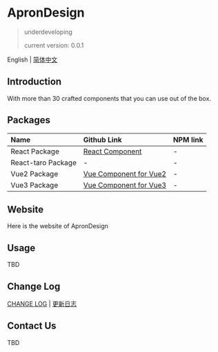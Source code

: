 # ApronDesign
> underdeveloping
>
> current version: 0.0.1

English | [简体中文](./README.zh-cn.md)

## Introduction
With more than 30 crafted components that you can use out of the box.

## Packages
| Name | Github Link | NPM link |
| :---- | :---- | :---- |
| React Package | [React Component](https://github.com/offontime/ApronDesign/tree/master/) | - |
| React-taro Package | - | - |
| Vue2 Package | [Vue Component for Vue2](https://github.com/offontime/ApronDesign/tree/master/vue) | - |
| Vue3 Package | [Vue Component for Vue3](https://github.com/offontime/ApronDesign/tree/master/vue-next) | - |

## Website
Here is the website of ApronDesign

## Usage
TBD

## Change Log
[CHANGE LOG](./CHANGELOG.md) | [更新日志](./CHANGELOG.zh-cn.md)

## Contact Us
TBD